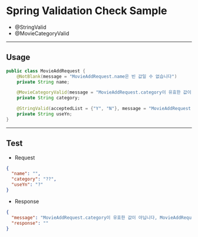 # Spring Validation Check Sample
- @StringValid
- @MovieCategoryValid
---

## Usage
```java
public class MovieAddRequest {
    @NotBlank(message = "MovieAddRequest.name은 빈 값일 수 없습니다")
    private String name;

    @MovieCategoryValid(message = "MovieAddRequest.category이 유효한 값이 아닙니다")
    private String category;

    @StringValid(acceptedList = {"Y", "N"}, message = "MovieAddRequest.useYn이 유효한 값이 아닙니다")
    private String useYn;
}
```
---

## Test
- Request
```json
{
  "name": "",
  "category": "??",
  "useYn": "?"
}
```

- Response
```json
{
  "message": "MovieAddRequest.category이 유효한 값이 아닙니다, MovieAddRequest.name은 빈 값일 수 없습니다, MovieAddRequest.useYn이 유효한 값이 아닙니다",
  "response": ""
}
```
